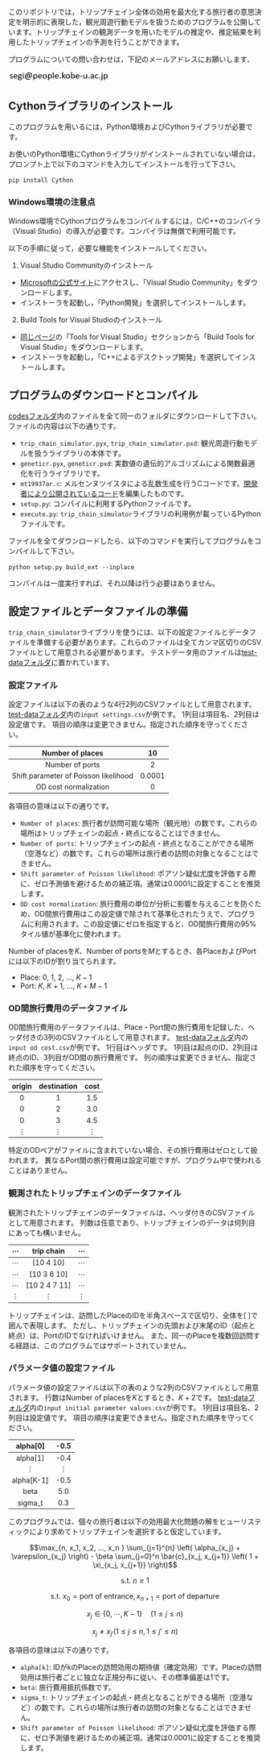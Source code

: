﻿このリポジトリでは，トリップチェイン全体の効用を最大化する旅行者の意思決定を明示的に表現した，観光周遊行動モデルを扱うためのプログラムを公開しています。トリップチェインの観測データを用いたモデルの推定や、推定結果を利用したトリップチェインの予測を行うことができます。

プログラムについての問い合わせは，下記のメールアドレスにお願いします．

<img src="./assets/images/mail.png" width="200px">


## Cythonライブラリのインストール

このプログラムを用いるには，Python環境およびCythonライブラリが必要です。

お使いのPython環境にCythonライブラリがインストールされていない場合は，プロンプト上で以下のコマンドを入力してインストールを行って下さい。

```
pip install Cython
```

### Windows環境の注意点

Windows環境でCythonプログラムをコンパイルするには，C/C++のコンパイラ（Visual Studio）の導入が必要です。コンパイラは無償で利用可能です。

以下の手順に従って，必要な機能をインストールしてください。

1. Visual Studio Communityのインストール

- [Microsoftの公式サイト](https://visualstudio.microsoft.com/downloads/)にアクセスし、「Visual Studio Community」をダウンロードします。
- インストーラを起動し，「Python開発」を選択してインストールします。

2. Build Tools for Visual Studioのインストール

- [同じページ](https://visualstudio.microsoft.com/downloads/)の「Tools for Visual Studio」セクションから「Build Tools for Visual Studio」をダウンロードします。
- インストーラを起動し，「C++によるデスクトップ開発」を選択してインストールします。

## プログラムのダウンロードとコンパイル

[codesフォルダ](./codes)内のファイルを全て同一のフォルダにダウンロードして下さい。ファイルの内容は以下の通りです。

- `trip_chain_simulator.pyx`, `trip_chain_simulator.pxd`: 観光周遊行動モデルを扱うライブラリの本体です。
- `geneticr.pyx`, `geneticr.pxd`: 実数値の遺伝的アルゴリズムによる関数最適化を行うライブラリです。
- `mt19937ar.c`: メルセンヌツイスタによる乱数生成を行うCコードです。[開発者により公開されているコード](https://www.math.sci.hiroshima-u.ac.jp/m-mat/MT/MT2002/mt19937ar.html)を編集したものです。
- `setup.py`: コンパイルに利用するPythonファイルです。
- `execute.py`: `trip_chain_simulator`ライブラリの利用例が載っているPythonファイルです。

ファイルを全てダウンロードしたら、以下のコマンドを実行してプログラムをコンパイルして下さい。

```
python setup.py build_ext --inplace
```

コンパイルは一度実行すれば、それ以降は行う必要はありません。


## 設定ファイルとデータファイルの準備

`trip_chain_simulator`ライブラリを使うには、以下の設定ファイルとデータファイルを準備する必要があります。これらのファイルは全てカンマ区切りのCSVファイルとして用意される必要があります。
テストデータ用のファイルは[test-dataフォルダ](./test-data)に置かれています。

### 設定ファイル

設定ファイルは以下の表のような4行2列のCSVファイルとして用意されます。
[test-dataフォルダ](./test-data)内の`input settings.csv`が例です。
1列目は項目名、2列目は設定値です。
項目の順序は変更できません。指定された順序を守ってください。

| Number of places | 10 |
| :---: | :---: |
| Number of ports | 2 |
| Shift parameter of Poisson likelihood | 0.0001 |
| OD cost normalization | 0 |

各項目の意味は以下の通りです。

- `Number of places`: 旅行者が訪問可能な場所（観光地）の数です。これらの場所はトリップチェインの起点・終点になることはできません。
- `Number of ports`: トリップチェインの起点・終点となることができる場所（空港など）の数です。これらの場所は旅行者の訪問の対象となることはできません。
- `Shift parameter of Poisson likelihood`: ポアソン疑似尤度を評価する際に、ゼロ予測値を避けるための補正項。通常は0.0001に設定することを推奨します。
- `OD cost normalization`: 旅行費用の単位が分析に影響を与えることを防ぐため、OD間旅行費用はこの設定値で除されて基準化されたうえで、プログラムに利用されます。この設定値にゼロを指定すると、OD間旅行費用の95%タイル値が基準化に使われます。

Number of placesを$`K`$、Number of portsを$`M`$とするとき、各PlaceおよびPortには以下のIDが割り当てられます。

- Place: 0, 1, 2, ..., $`K - 1`$
- Port: $`K`$, $`K + 1`$, ..., $`K + M - 1`$

### OD間旅行費用のデータファイル

OD間旅行費用のデータファイルは、Place・Port間の旅行費用を記録した、ヘッダ付きの3列のCSVファイルとして用意されます。
[test-dataフォルダ](./test-data)内の`input od cost.csv`が例です。
1行目はヘッダです。
1列目は起点のID、2列目は終点のID、3列目がOD間の旅行費用です。
列の順序は変更できません。指定された順序を守ってください。

| origin | destination | cost |
| :---: | :---: | :---: |
| 0 | 1 | 1.5 |
| 0 | 2 | 3.0 |
| 0 | 3 | 4.5 |
| $`\vdots`$ | $`\vdots`$ | $`\vdots`$ |

特定のODペアがファイルに含まれていない場合、その旅行費用はゼロとして扱われます。
異なるPort間の旅行費用は設定可能ですが、プログラム中で使われることはありません。

### 観測されたトリップチェインのデータファイル

観測されたトリップチェインのデータファイルは、ヘッダ付きのCSVファイルとして用意されます。
列数は任意であり、トリップチェインのデータは何列目にあっても構いません。

| $`\cdots`$ | trip chain | $`\cdots`$ |
| :---: | :---: | :---: |
| $`\cdots`$ | \[10 4 10\] | $`\cdots`$ |
| $`\cdots`$ | \[10 3 6 10\] | $`\cdots`$ |
| $`\cdots`$ | \[10 2 4 7 11\] | $`\cdots`$ |
| $`\vdots`$ | $`\vdots`$ | $`\vdots`$ |

トリップチェインは、訪問したPlaceのIDを半角スペースで区切り、全体を\[ \]で囲んで表現します。
ただし、トリップチェインの先頭および末尾のID（起点と終点）は、PortのIDでなければいけません。
また、同一のPlaceを複数回訪問する経路は、このプログラムではサポートされていません。

### パラメータ値の設定ファイル

パラメータ値の設定ファイルは以下の表のような2列のCSVファイルとして用意されます。
行数はNumber of placesを$`K`$とするとき、$`K + 2`$です。
[test-dataフォルダ](./test-data)内の`input initial parameter values.csv`が例です。
1列目は項目名、2列目は設定値です。
項目の順序は変更できません。指定された順序を守ってください。

| alpha\[0\] | -0.5 |
| :---: | :---: |
| alpha\[1\] | -0.4 |
| $`\vdots`$ | $`\vdots`$ |
| alpha\[K-1\] | -0.5 |
| beta | 5.0 |
| sigma_t | 0.3 |

このプログラムでは、個々の旅行者は以下の効用最大化問題の解をヒューリスティックにより求めてトリップチェインを選択すると仮定しています。

```math
\max_{n, x_1, x_2, ..., x_n } \sum_{j=1}^{n} \left( \alpha_{x_j} + \varepsilon_{x_j} \right) - \beta \sum_{j=0}^n \bar{c}_{x_j, x_{j+1}} \left( 1 + \xi_{x_j, x_{j+1}} \right)
```
```math
\mathrm{s.t.} \: n \ge 1
```
```math
\mathrm{s.t.} \: x_0 = \mathrm{port \: of \: entrance}, x_{n+1} = \mathrm{port \: of \: departure}
```
```math
x_j \in \{ 0, \cdots, K - 1 \} \quad (1 \le j \le n)
```
```math
x_j \neq x_{j'} (1 \le j \le n, 1 \le j' \le n)
```

各項目の意味は以下の通りです。

- `alpha[k]`: IDがkのPlaceの訪問効用の期待値（確定効用）です。Placeの訪問効用は旅行者ごとに独立な正規分布に従い、その標準偏差は1です。
- `beta`: 旅行費用抵抗係数です。
- `sigma_t`: トリップチェインの起点・終点となることができる場所（空港など）の数です。これらの場所は旅行者の訪問の対象となることはできません。
- `Shift parameter of Poisson likelihood`: ポアソン疑似尤度を評価する際に、ゼロ予測値を避けるための補正項。通常は0.0001に設定することを推奨します。

